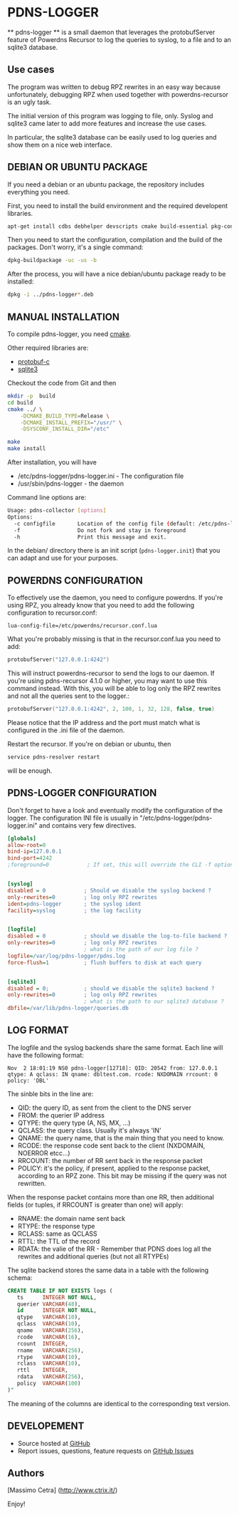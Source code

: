 PDNS-LOGGER
===========

** pdns-logger ** is a small daemon that leverages the protobufServer feature of Powerdns Recursor
to log the queries to syslog, to a file and to an sqlite3 database.

Use cases
---------

The program was written to debug RPZ rewrites in an easy way because unfortunately, debugging RPZ when used together with powerdns-recursor
is an ugly task.

The initial version of this program was logging to file, only.
Syslog and sqlite3 came later to add more features and increase the use cases.

In particular, the sqlite3 database can be easily used to log queries and show them on a nice web interface.

DEBIAN OR UBUNTU PACKAGE
------------------------

If you need a debian or an ubuntu package, the repository includes everything you need.

First, you need to install the build environment and the required developent libraries.
```bash
apt-get install cdbs debhelper devscripts cmake build-essential pkg-config libprotobuf-c-dev libsqlite3-dev
```

Then you need to start the configuration, compilation and the build of the packages. Don't worry, it's a single command:
```bash
dpkg-buildpackage -uc -us -b
```

After the process, you will have a nice debian/ubuntu package ready to be installed:

```bash
dpkg -i ../pdns-logger*.deb
```

MANUAL INSTALLATION
-------------------

To compile pdns-logger, you need [cmake](https://cmake.org/).

Other required libraries are:
- [protobuf-c](https://github.com/protobuf-c/protobuf-c)
- [sqlite3](https://www.sqlite.org/)

Checkout the code from Git and then
```bash
mkdir -p  build
cd build
cmake ../ \
    -DCMAKE_BUILD_TYPE=Release \
    -DCMAKE_INSTALL_PREFIX="/usr/" \
    -DSYSCONF_INSTALL_DIR="/etc"

make
make install
```

After installation, you will have 
* /etc/pdns-logger/pdns-logger.ini - The configuration file
* /usr/sbin/pdns-logger - the daemon

Command line options are:
```bash
Usage: pdns-collector [options]
Options:
  -c configfile       Location of the config file (default: /etc/pdns-logger/pdns-logger.ini)
  -f                  Do not fork and stay in foreground
  -h                  Print this message and exit.

```

In the debian/ directory there is an init script (`pdns-logger.init`) that you can adapt and use for your purposes.

POWERDNS CONFIGURATION
----------------------

To effectively use the daemon, you need to configure powerdns.
If you're using RPZ, you already know that you need to add the following configuration to recursor.conf:
```
lua-config-file=/etc/powerdns/recursor.conf.lua
```

What you're probably missing is that in the recursor.conf.lua you need to add:
```lua
protobufServer("127.0.0.1:4242")
```

This will instruct powerdns-recursor to send the logs to our daemon.
If you're using pdns-recursor 4.1.0 or higher, you may want to use this command instead. With this, you will be able to log only the RPZ rewrites and not all the queries sent to the logger.:
```lua
protobufServer("127.0.0.1:4242", 2, 100, 1, 32, 128, false, true)
```

Please notice that the IP address and the port must match what is configured in the .ini file of the daemon.

Restart the recursor. If you're on debian or ubuntu, then

```bash
service pdns-resolver restart
```

will be enough.

PDNS-LOGGER CONFIGURATION
-------------------------
Don't forget to have a look and eventually modify the configuration of the logger.
The configuration INI file is usually in "/etc/pdns-logger/pdns-logger.ini" and contains very few directives.

```ini
[globals]
allow-root=0
bind-ip=127.0.0.1
bind-port=4242
;foreground=0            ; If set, this will override the CLI -f option


[syslog]
disabled = 0            ; Should we disable the syslog backend ?
only-rewrites=0         ; log only RPZ rewrites
ident=pdns-logger       ; the syslog ident
facility=syslog         ; the log facility


[logfile]
disabled = 0            ; should we disable the log-to-file backend ?
only-rewrites=0         ; log only RPZ rewrites
                        ; what is the path of our log file ?
logfile=/var/log/pdns-logger/pdns.log
force-flush=1           ; flush buffers to disk at each query


[sqlite3]
disabled = 0;           ; should we disable the sqlite3 backend ?
only-rewrites=0         ; log only RPZ rewrites
                        ; what is the path to our sqlite3 database ?
dbfile=/var/lib/pdns-logger/queries.db
```

LOG FORMAT
----------

The logfile and the syslog backends share the same format.
Each line will have the following format:
```
Nov  2 18:01:19 NS0 pdns-logger[12718]: QID: 20542 from: 127.0.0.1 qtype: A qclass: IN qname: dbltest.com. rcode: NXDOMAIN rrcount: 0 policy: 'DBL'
```

The sinble bits in the line are:
* QID: the query ID, as sent from the client to the DNS server
* FROM: the querier IP address
* QTYPE: the query type (A, NS, MX, ...)
* QCLASS: the query class. Usually it's always 'IN'
* QNAME: the query name, that is the main thing that you need to know.
* RCODE: the response code sent back to the client (NXDOMAIN, NOERROR etcc...)
* RRCOUNT: the number of RR sent back in the response packet
* POLICY: it's the policy, if present, applied to the response packet, according to an RPZ zone. This bit may be missing if the query was not rewritten.

When the response packet contains more than one RR, then additional fields (or tuples, if RRCOUNT is greater than one) will apply:
* RNAME: the domain name sent back
* RTYPE: the response type
* RCLASS: same as QCLASS
* RTTL: the TTL of the record
* RDATA: the valie of the RR - Remember that PDNS does log all the rewrites and additional queries (but not all RTYPEs)


The sqlite backend stores the same data in a table with the following schema:

```sql
CREATE TABLE IF NOT EXISTS logs ( 
   ts      INTEGER NOT NULL, 
   querier VARCHAR(48), 
   id      INTEGER NOT NULL, 
   qtype   VARCHAR(10), 
   qclass  VARCHAR(10), 
   qname   VARCHAR(256), 
   rcode   VARCHAR(16), 
   rcount  INTEGER, 
   rname   VARCHAR(256), 
   rtype   VARCHAR(10), 
   rclass  VARCHAR(10), 
   rttl    INTEGER, 
   rdata   VARCHAR(256), 
   policy  VARCHAR(100)
)"
```
The meaning of the columns are identical to the corresponding text version.


DEVELOPEMENT
------------
- Source hosted at [GitHub](https://github.com/spamhays/pdns-logger)
- Report issues, questions, feature requests on [GitHub Issues](https://github.com/spamhaus/pdns-logger/issues)

Authors
-------
[Massimo Cetra] (http://www.ctrix.it/)


Enjoy!
